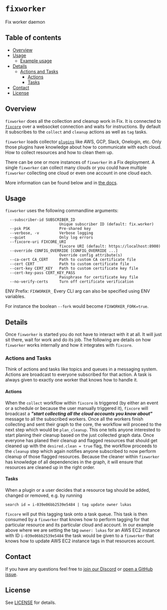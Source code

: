 # `fixworker`
Fix worker daemon


## Table of contents

* [Overview](#overview)
* [Usage](#usage)
    * [Example usage](#example-usage)
* [Details](#details)
    * [Actions and Tasks](#actions-and-tasks)
        * [Actions](#actions)
        * [Tasks](#tasks)
* [Contact](#contact)
* [License](#license)


## Overview
`fixworker` does all the collection and cleanup work in Fix. It is connected to [`fixcore`](../fixcore/) over a websocket connection and waits for instructions. By default it subscribes to the `collect` and `cleanup` actions as well as `tag` tasks.

`fixworker` loads collector [`plugins`](../plugins/) like AWS, GCP, Slack, Onelogin, etc.
Only those plugins have knowledge about how to communicate with each cloud. How to collect resources and how to clean them up.

There can be one or more instances of `fixworker` in a Fix deployment. A single `fixworker` can collect many clouds or you could have multiple `fixworker` collecting one cloud or even one account in one cloud each.

More information can be found below and in [the docs](https://inventory.fix.security/docs/concepts/components/worker).


## Usage
`fixworker` uses the following commandline arguments:
```
  --subscriber-id SUBSCRIBER_ID
                        Unique subscriber ID (default: fix.worker)
  --psk PSK             Pre-shared key
  --verbose, -v         Verbose logging
  --quiet               Only log errors
  --fixcore-uri FIXCORE_URI
                        fixcore URI (default: https://localhost:8900)
  --override CONFIG_OVERRIDE [CONFIG_OVERRIDE ...]
                        Override config attribute(s)
  --ca-cert CA_CERT     Path to custom CA certificate file
  --cert CERT           Path to custom certificate file
  --cert-key CERT_KEY   Path to custom certificate key file
  --cert-key-pass CERT_KEY_PASS
                        Passphrase for certificate key file
  --no-verify-certs     Turn off certificate verification
```

ENV Prefix: `FIXWORKER_`
Every CLI arg can also be specified using ENV variables.

For instance the boolean `--fork` would become `FIXWORKER_FORK=true`.


## Details
Once `fixworker` is started you do not have to interact with it at all. It will just sit there, wait for work and do its job. The following are details on how `fixworker` works internally and how it integrates with `fixcore`.


### Actions and Tasks
Think of actions and tasks like topics and queues in a messaging system. Actions are broadcast to everyone subscribed for that action. A task is always given to exactly one worker that knows how to handle it.


#### Actions
When the `collect` workflow within `fixcore` is triggered (by either an event or a schedule or because the user manually triggered it), `fixcore` will broadcast a ***"start collecting all the cloud accounts you know about"*** message to all the subscribed workers.
Once all the workers finish collecting and sent their graph to the core, the workflow will proceed to the next step which would be `plan_cleanup`. This one tells anyone interested to start planing their cleanup based on the just collected graph data. Once everyone has planed their cleanup and flagged resources that should get cleaned up with the `desired.clean = true` flag, the workflow proceeds to the `cleanup` step which again notifies anyone subscribed to now perform cleanup of those flagged resources. Because the cleaner within `fixworker` has knowledge of all dependencies in the graph, it will ensure that resources are cleaned up in the right order.


#### Tasks
When a plugin or a user decides that a resource tag should be added, changed or removed, e.g. by running
```
search id = i-039e06bb2539e5484 | tag update owner lukas
```
`fixcore` will put this tagging task onto a task queue. This task is then consumed by a `fixworker` that knows how to perform tagging for that particular resource and its particular cloud and account. In our example above where we are setting the tag `owner: lukas` for an AWS EC2 instance with ID `i-039e06bb2539e5484` the task would be given to a `fixworker` that knows how to update AWS EC2 instance tags in that resources account.


## Contact
If you have any questions feel free to [join our Discord](https://discord.gg/XvpyRQ4yj2) or [open a GitHub issue](https://github.com/someengineering/fix/issues/new).


## License
See [LICENSE](../LICENSE) for details.
